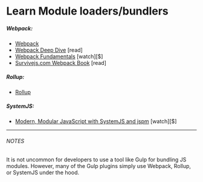 # Learn Module loaders/bundlers

##### Webpack:

* [Webpack](https://webpack.js.org/)
* [Webpack Deep Dive](https://frontendmasters.com/courses/webpack/)  [read]
* [Webpack Fundamentals](http://www.pluralsight.com/courses/webpack-fundamentals) [watch][$]
* [Survivejs.com Webpack Book](https://survivejs.com/webpack/introduction/)  [read]

##### Rollup:

* [Rollup](http://rollupjs.org/guide/)

##### SystemJS:

* [Modern, Modular JavaScript with SystemJS and jspm](https://app.pluralsight.com/library/courses/javascript-systemjs-jspm/table-of-contents) [watch][$]

***

###### NOTES

It is not uncommon for developers to use a tool like Gulp for bundling JS modules. However, many of the Gulp plugins simply use Webpack, Rollup, or SystemJS under the hood.






















 






